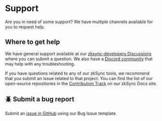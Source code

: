 # Support

Are you in need of some support?
We have multiple channels available for you to request help.

## Where to get help

We have general support available at our [zksync-developers Discussions](https://github.com/zkSync-Community-Hub/zksync-developers/discussions)
where you can submit a question. We also have a [Discord community](https://join.zksync.dev/)
that may help with any troubleshooting.

If you have questions related to any of our zkSync tools,
we recommend that you submit an Issue related to that project.
You can find the list of our open-source repositories in the [Contribution Track](https://docs.zksync.io/build/resources/contribution-track)
on our zkSync Docs site.

## 🪲 Submit a bug report

Submit an [issue in GitHub](https://github.com/matter-labs/docs-nuxt-template/issues) using our Bug Issue template.
